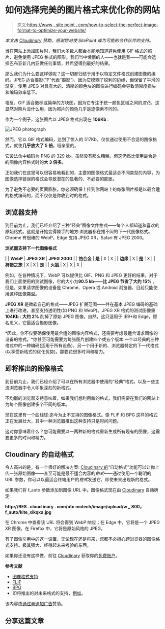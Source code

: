 # 如何选择完美的图片格式来优化你的网站

> 原文:[https://www . site point . com/how-to-select-the-perfect-image-format-to-optimize-your-website/](https://www.sitepoint.com/how-to-select-the-perfect-image-format-to-optimize-your-website/)

*本文由 [Cloudinary](http://synd.co/2m99d8d) 赞助。感谢您对使 SitePoint 成为可能的合作伙伴的支持。*

当在网站上添加图片时，我们大多数人都会本能地知道避免使用 GIF 格式的照片，避免使用 JPEG 格式的图形。我们当中懒惰的人——也就是我——可能会选择巴布亚新几内亚做任何事情，并希望得到最好的结果。

那么我们为什么要这样做呢？这一切都归结于用于以特定文件格式创建图像的编码。JPEG 适合摄影(“P”代表“摄影”)，因为它模糊了锐利的边缘，但保留了平滑的渐变。使用 JPEG 对具有大的、清晰的颜色块的图像进行编码会导致清晰度损失和编码效率低下。

相反，GIF 适合徽标或简单的方块图，因为它专注于统一颜色区域之间的*变化*。这显然对照片没什么用，因为照片的颜色几乎是逐像素不同的。

作为一个例子，这张图片以 JPEG 格式出现在 **106Kb** :

![JPEG photograph](../Images/a4753fde646f4a856bbfba7cd595ae15.png)

然而，它以 GIF 格式编码，达到了惊人的 517Kb。仅仅通过使用不合适的图像格式，就使**几乎放大了 5 倍**。哦亲爱的。

它设法命中编码为 PNG 的 329 kb。虽然没有那么糟糕，但这仍然比使用最合适的图像内容格式时的**大 3 倍多。**

正如我们在这里可以很容易地看到的，主要的图像格式最适合不同类型的内容，为图像选择错误的格式会导致潜在的显著的、不必要的膨胀。

为了避免不必要的页面膨胀，你必须确保上传到你网站上的每张图片都是以最合适的格式编码的，而不仅仅是你收到时的格式。

## 浏览器支持

到目前为止，我们已经介绍了三种“经典”图像文件格式——每个人都知道和喜欢的原始格式。这就是开始变得棘手的地方:浏览器都在推不同的下一代图像格式。Chrome 有很棒的 WebP，Edge 支持 JPEG XR，Safari 有 JPEG 2000。

**浏览器支持下一代图像格式**

|  | **WebP** | **JPEG XR** | **JPEG 2000** |
| **铬合金** | **是** | X | X |
| **边缘** | X | **是** | X |
| **狩猎之旅** | X | X | **是** |
| **火狐** | X | X | X |

例如，在各种情况下，WebP 可以提供比 GIF、PNG 和 JPEG 更好的结果。对于我们上面使用的测试图像，它的大小为**90.5 kb——比 JPEG 节省了大约 15%** 。但是，如果请求图像的设备是 Chrome、Opera 或 Android 浏览器，目前只能使用这种图像类型。

**JPEG XR** 是微软自己的格式——JPEG 扩展范围——并在基本 JPEG 编码的基础上进行改进，甚至支持透明性(如 PNG 和 WebP)。JPEG XR 格式的测试图像重 **104Kb** : **大约 2%** 削掉了原始 JPEG 图像。自然，这只适用于 IE9+和 Edge，顾名思义，它最适合摄影图像。

*因此，你不仅要确保使用最合适的图像内容格式，还需要考虑最适合请求图像的设备的格式。*你甚至可能需要为每张图片创建四个或五个版本:一个以经典的三种格式中的一种编码(适用于所有设备)，另一个用于新的、浏览器特定的下一代格式(以享受新格式的优化优势)。那要花很多时间和精力。

## 即将推出的图像格式

到目前为止，我们已经介绍了可以在所有浏览器中使用的“经典”格式，以及一些主流浏览器中令人印象深刻的新格式。

不均衡的浏览器支持意味着，如果我们想利用新的格式，我们需要在我们的网站上为每个图像创建多个不同的版本。

现在这里有一个曲线球:迄今为止不支持的图像格式。像 FLIF 和 BPG 这样的格式正在发展壮大，其中一种浏览器推出这种支持只是时间问题。

这对你意味着什么？您可能需要以一两种新的格式重新生成所有现有的图像，这需要更多的时间和精力。

## Cloudinary 的自动格式

令人高兴的是，有一个很好的解决方案: [Cloudinary 的](http://synd.co/2m99d8d)“自动格式”功能可以让你上传一张原始图像——甚至可能是最不适合内容的*格式*——通过使用一个聪明的 URL 参数，你可以以最适合终端用户的*格式*发送它，即使未来出现新的格式。

如果我们将 f_auto 参数添加到图像 URL 中，图像格式现在由 [Cloudinary](http://synd.co/2m99d8d) 自动确定:

**http://RES . cloud inary . com/oto motech/image/upload/w _ 800，f_auto/kite_xikqxa.jpg**

在 Chrome 中查看该 URL 将会得到 WebP 响应；在 Edge 中，它将是一个 JPEG XR 图像。在 Firefox 中，它将是原始风格的 JPEG。

有了图像引用中的这一设置，无论现在还是将来，您都不必担心跨浏览器的图像格式支持。极其强大、经得起未来考验的东西。

如果你还没有这样做，前往 [Cloudinary](http://synd.co/2m99d8d) 获取你的[免费账户](http://synd.co/2nnRYB7)。

**参考文献**

*   [图像格式支持](http://synd.co/2mKfpYm)
*   [FLIF](http://synd.co/2mKd3ZE)
*   [BPG](http://synd.co/2nenAtx)
*   即将推出的对未来格式的支持，[例如](http://synd.co/2msAcxo)。

该内容由[通过辛迪加广告](http://synd.co/1EqdFWZ)赞助。

## 分享这篇文章